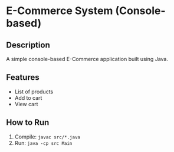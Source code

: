 # E-Commerce System (Console-based)

## Description
A simple console-based E-Commerce application built using Java.

## Features
- List of products
- Add to cart
- View cart

## How to Run
1. Compile: `javac src/*.java`
2. Run: `java -cp src Main`